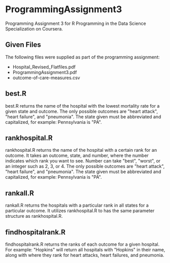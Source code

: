 # ProgrammingAssignment3
Programming Assignment 3 for R Programming in the Data Science Specialization on Coursera.

## Given Files
The following files were supplied as part of the programming assignment:
* Hospital_Revised_Flatfiles.pdf
* ProgrammingAssignment3.pdf
* outcome-of-care-measures.csv

## best.R
best.R returns the name of the hospital with the lowest mortality rate for a given state and outcome.
The only possible outcomes are "heart attack", "heart failure", and "pneumonia". The state given must be abbreviated and capitalized, for example: Pennsylvania is "PA".

## rankhospital.R
rankhospital.R returns the name of the hospital with a certain rank for an outcome. It takes an outcome, state, and number, where the number indicates which rank you want to see. Number can take "best", "worst", or an integer such as 2, 3, or 4.
The only possible outcomes are "heart attack", "heart failure", and "pneumonia". The state given must be abbreviated and capitalized, for example: Pennsylvania is "PA".

## rankall.R
rankall.R returns the hospitals with a particular rank in all states for a particular outcome. It utilizes rankhospital.R to has the same parameter structure as rankhospital.R.

## findhospitalrank.R
findhospitalrank.R returns the ranks of each outcome for a given hospital. For example: "Hopkins" will return all hospitals with "Hopkins" in their name, along with where they rank for heart attacks, heart failures, and pneumonia.
